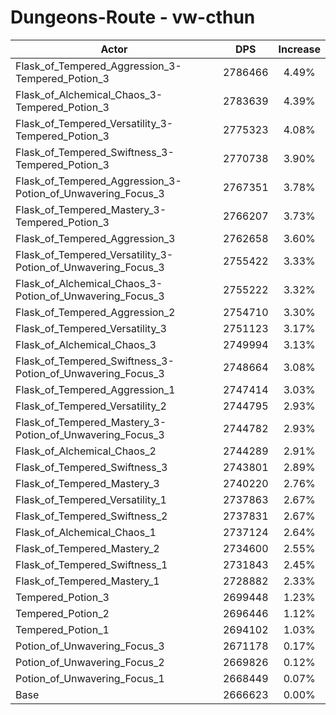 # Dungeons-Route - vw-cthun
| Actor | DPS | Increase |
|---|:---:|:---:|
|Flask_of_Tempered_Aggression_3-Tempered_Potion_3|2786466|4.49%|
|Flask_of_Alchemical_Chaos_3-Tempered_Potion_3|2783639|4.39%|
|Flask_of_Tempered_Versatility_3-Tempered_Potion_3|2775323|4.08%|
|Flask_of_Tempered_Swiftness_3-Tempered_Potion_3|2770738|3.90%|
|Flask_of_Tempered_Aggression_3-Potion_of_Unwavering_Focus_3|2767351|3.78%|
|Flask_of_Tempered_Mastery_3-Tempered_Potion_3|2766207|3.73%|
|Flask_of_Tempered_Aggression_3|2762658|3.60%|
|Flask_of_Tempered_Versatility_3-Potion_of_Unwavering_Focus_3|2755422|3.33%|
|Flask_of_Alchemical_Chaos_3-Potion_of_Unwavering_Focus_3|2755222|3.32%|
|Flask_of_Tempered_Aggression_2|2754710|3.30%|
|Flask_of_Tempered_Versatility_3|2751123|3.17%|
|Flask_of_Alchemical_Chaos_3|2749994|3.13%|
|Flask_of_Tempered_Swiftness_3-Potion_of_Unwavering_Focus_3|2748664|3.08%|
|Flask_of_Tempered_Aggression_1|2747414|3.03%|
|Flask_of_Tempered_Versatility_2|2744795|2.93%|
|Flask_of_Tempered_Mastery_3-Potion_of_Unwavering_Focus_3|2744782|2.93%|
|Flask_of_Alchemical_Chaos_2|2744289|2.91%|
|Flask_of_Tempered_Swiftness_3|2743801|2.89%|
|Flask_of_Tempered_Mastery_3|2740220|2.76%|
|Flask_of_Tempered_Versatility_1|2737863|2.67%|
|Flask_of_Tempered_Swiftness_2|2737831|2.67%|
|Flask_of_Alchemical_Chaos_1|2737124|2.64%|
|Flask_of_Tempered_Mastery_2|2734600|2.55%|
|Flask_of_Tempered_Swiftness_1|2731843|2.45%|
|Flask_of_Tempered_Mastery_1|2728882|2.33%|
|Tempered_Potion_3|2699448|1.23%|
|Tempered_Potion_2|2696446|1.12%|
|Tempered_Potion_1|2694102|1.03%|
|Potion_of_Unwavering_Focus_3|2671178|0.17%|
|Potion_of_Unwavering_Focus_2|2669826|0.12%|
|Potion_of_Unwavering_Focus_1|2668449|0.07%|
|Base|2666623|0.00%|

